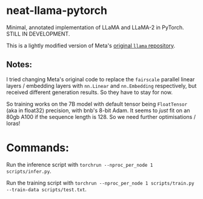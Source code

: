 # neat-llama-pytorch

Minimal, annotated implementation of LLaMA and LLaMA-2 in PyTorch. STILL IN DEVELOPMENT.

This is a lightly modified version of Meta's [original `llama` repository](https://github.com/facebookresearch/llama).

## Notes:

I tried changing Meta's original code to replace the `fairscale` parallel linear layers / embedding layers with `nn.Linear` and `nn.Embedding` respectively, but received different generation results. So they have to stay for now.

So training works on the 7B model with default tensor being `FloatTensor` (aka in float32) precision, with bnb's 8-bit Adam. It seems to _just_ fit on an 80gb A100 if the sequence length is 128. So we need further optimisations / loras!

# Commands:

Run the inference script with `torchrun --nproc_per_node 1 scripts/infer.py`.

Run the training script with `torchrun --nproc_per_node 1 scripts/train.py --train-data scripts/test.txt`.